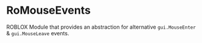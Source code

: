 # RoMouseEvents
ROBLOX Module that provides an abstraction for alternative `gui.MouseEnter` &amp; `gui.MouseLeave` events. 
